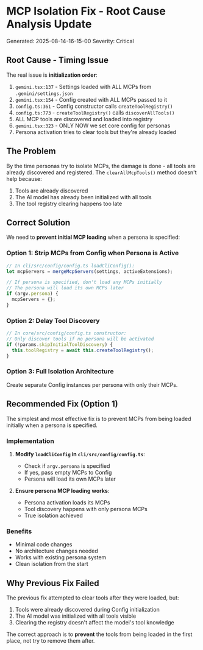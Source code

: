 # MCP Isolation Fix - Root Cause Analysis Update

Generated: 2025-08-14-16-15-00
Severity: Critical

## Root Cause - Timing Issue

The real issue is **initialization order**:

1. `gemini.tsx:137` - Settings loaded with ALL MCPs from `.gemini/settings.json`
2. `gemini.tsx:154` - Config created with ALL MCPs passed to it
3. `config.ts:361` - Config constructor calls `createToolRegistry()`
4. `config.ts:773` - `createToolRegistry()` calls `discoverAllTools()` 
5. ALL MCP tools are discovered and loaded into registry
6. `gemini.tsx:323` - ONLY NOW we set core config for personas
7. Persona activation tries to clear tools but they're already loaded

## The Problem

By the time personas try to isolate MCPs, the damage is done - all tools are already discovered and registered. The `clearAllMcpTools()` method doesn't help because:

1. Tools are already discovered
2. The AI model has already been initialized with all tools
3. The tool registry clearing happens too late

## Correct Solution

We need to **prevent initial MCP loading** when a persona is specified:

### Option 1: Strip MCPs from Config when Persona is Active

```typescript
// In cli/src/config/config.ts loadCliConfig():
let mcpServers = mergeMcpServers(settings, activeExtensions);

// If persona is specified, don't load any MCPs initially
// The persona will load its own MCPs later
if (argv.persona) {
  mcpServers = {};
}
```

### Option 2: Delay Tool Discovery

```typescript
// In core/src/config/config.ts constructor:
// Only discover tools if no persona will be activated
if (!params.skipInitialToolDiscovery) {
  this.toolRegistry = await this.createToolRegistry();
}
```

### Option 3: Full Isolation Architecture

Create separate Config instances per persona with only their MCPs.

## Recommended Fix (Option 1)

The simplest and most effective fix is to prevent MCPs from being loaded initially when a persona is specified.

### Implementation

1. **Modify `loadCliConfig` in `cli/src/config/config.ts`**:
   - Check if `argv.persona` is specified
   - If yes, pass empty MCPs to Config
   - Persona will load its own MCPs later

2. **Ensure persona MCP loading works**:
   - Persona activation loads its MCPs
   - Tool discovery happens with only persona MCPs
   - True isolation achieved

### Benefits

- Minimal code changes
- No architecture changes needed  
- Works with existing persona system
- Clean isolation from the start

## Why Previous Fix Failed

The previous fix attempted to clear tools after they were loaded, but:

1. Tools were already discovered during Config initialization
2. The AI model was initialized with all tools visible
3. Clearing the registry doesn't affect the model's tool knowledge

The correct approach is to **prevent** the tools from being loaded in the first place, not try to remove them after.